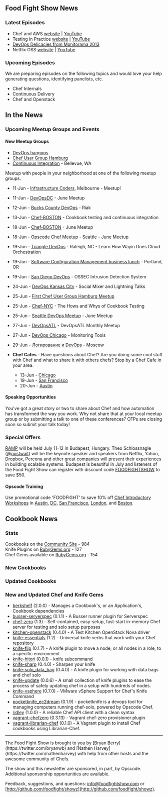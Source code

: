 Food Fight Show News
-------------------

### Latest Episodes
* Chef and AWS [website](http://foodfightshow.org/2013/06/amazon-web-services.html) | [YouTube](http://www.youtube.com/watch?v=b8LXZMjVi1A)
* Testing in Practice [website](http://foodfightshow.org/2013/05/testing-in-practice.html) | [YouTube](http://www.youtube.com/watch?v=DhcXXOIerIc)
* [DevOps Delicacies from Monitorama 2013](http://foodfightshow.org/2013/05/monitorama-2013.html)
* Netflix OSS [website](http://foodfightshow.org/2013/05/netflix-oss.html) | [YouTube](http://www.youtube.com/watch?v=A69uTnfQgB8)


### Upcoming Episodes
We are preparing episodes on the following topics and would love your help generating questions, identifying panelists, etc.

* Chef Internals
* Continuous Delivery
* Chef and Openstack

In the News
-----------
### Upcoming Meetup Groups and Events

#### New Meetup Groups
- [DevOps hangops](http://www.meetup.com/DevOps-hangops/)
- [Chef User Group Hamburg](http://www.meetup.com/Chef-User-Group-Hamburg/)
- [Continuous Integration](http://www.meetup.com/Continuous-integration/) - Bellevue, WA

Meetup with people in your neighborhood at one of the following meetup groups.
* 11-Jun - [Infrastructure Coders](http://www.meetup.com/Infrastructure-Coders/events/117237112/), Melbourne - Meetup!
* 11-Jun - [DevOpsDC](http://www.meetup.com/DevOpsDC/events/112312272/) - June Meetup
* 12-Jun - [Bucks County DevOps](http://www.meetup.com/Bucks-County-DevOps/events/119675632/) - Riak
* 13-Jun - [Chef-BOSTON](http://www.meetup.com/Chef-BOSTON/events/76429592/) - Cookbook testing and continuous integration
* 18-Jun - [Chef-BOSTON](http://www.meetup.com/Chef-BOSTON/events/114190842/) - June Meetup
* 18-Jun - [Opscode Chef Meetup](http://www.meetup.com/Opscode-Chef-Meetup/events/qbscvdyrjbxb/) - Seattle - June Meetup
* 19-Jun - [Triangle DevOps](http://www.meetup.com/Triangle-DevOps/events/121662952/) - Raleigh, NC - Learn How Wayin Does Cloud Orchestration
* 19-Jun - [Software Configuration Management business lunch](http://calagator.org/events/1250464265) - Portland, OR
* 19-Jun - [San Diego DevOps](http://www.meetup.com/sddevops/events/110022532/) - OSSEC Intrusion Detection System
* 24-Jun - [DevOps Kansas City](http://www.meetup.com/DevOps-Kansas-City/events/121035052/) - Social Mixer and Lightning Talks
* 25-Jun - [First Chef User Group Hamburg Meetup](http://www.meetup.com/Chef-User-Group-Hamburg/events/122050692/)
* 25-Jun - [Chef-NYC](http://www.meetup.com/Chef-NYC/events/122219772/) - The Hows and Whys of Cookbook Testing
* 25-Jun - [Seattle DevOps Meetup](http://www.meetup.com/Seattle-DevOps-Meetup-Group/events/102632382/) - June Meetup
* 27-Jun - [DevOpsATL](http://www.meetup.com/DevOpsATL/events/119242842/) - DevOpsATL Monthly Meetup
* 27-Jun - [DevOps Chicago](http://www.meetup.com/devops/events/119916312/) - Monitoring Tools
* 29-Jun - [Логирование и DevOps](http://www.meetup.com/DevOps-Moscow-in-Russian/events/120833962/) - Moscow


* **Chef Cafes** - Have questions about Chef? Are you doing some cool stuff with Chef and what to share it with others chefs?  Stop by a Chef Cafe in your area.
  * 13-Jun - [Chicago](http://www.meetup.com/Chicago-Chef-User-Group/events/dkcfndyrjbrb/)
  * 19-Jun - [San Francisco](http://www.meetup.com/The-Bay-Area-Chef-User-Group/events/111551612/)
  * 20-Jun - [Austin](http://austinchefcafe0613-eorg.eventbrite.com/) 


#### Speaking Opportunities

You've got a great story or two to share about Chef and how automation has transformed the way you work.  Why not share that at your local meetup group or by submitting a talk to one of these conferences?  CFPs are closing soon so submit your talk today!

###  Special Offers

[RAMP](http://rampconf.com/) will be held July 11-12 in Budapest, Hungary.  Theo Schlossnagle ([@postwait](http://twitter.com/postwait)) will be the keynote speaker and speakers from Netflix, Yahoo, Dropbox, Percona and other great companies will present their experiences in building scalable systems.  Budapest is beautiful in July and listeners of the Food Fight Show can register with discount code [FOODFIGHTSHOW](http://rampconf.eventbrite.com/?discount=FOODFIGHTSHOW) to save $50.


#### Opscode Training

Use promotional code 'FOODFIGHT' to save 10% off [Chef Introductory Workshops](http://opscode.eventbrite.com/) in [Austin](http://www.eventbrite.com/event/5854090743/), [DC](http://www.eventbrite.com/event/6652009339/), [San Francisco](http://www.eventbrite.com/event/6651822781/), [London](http://www.eventbrite.com/event/6824445099/eorg), and [Boston](http://www.eventbrite.com/event/6652057483/).


Cookbook News<a name="cookbooks"></a>
-------------
### Stats

Cookbooks on the [Community Site](http://community.opscode.com) - 984  
Knife Plugins on [RubyGems.org](http://rubygems.org) - 127  
Chef Gems available on [RubyGems.org](http://rubygems.org) - 154  

### New Cookbooks

### Updated Cookbooks

### New and Updated Chef and Knife Gems

* [berkshelf](http://rubygems.org/gems/berkshelf) (2.0.0) - Manages a Cookbook's, or an Application's, Cookbook dependencies
* [busser-serverspec](http://rubygems.org/gems/busser-serverspec) (0.1.1) - A Busser runner plugin for Serverspec
* [chef-zero](http://rubygems.org/gems/chef-zero) (1.3) - Self-contained, easy-setup, fast-start in-memory Chef server for testing and solo setup purposes
* [kitchen-openstack](http://rubygems.org/gems/kitchen-openstack) (0.4.0) - A Test Kitchen OpenStack Nova driver
* [knife-essentials](http://rubygems.org/gems/knife-essentials) (1.2) - Universal knife verbs that work with your Chef repository
* [knife-flip](http://rubygems.org/gems/knife-flip) (0.1.7) - A knife plugin to move a node, or all nodes in a role, to a specific environment
* [knife-hitori](http://rubygems.org/gems/knife-hitori) (0.0.1) - knife subcommand
* [knife-sharp](http://rubygems.org/gems/knife-sharp) (0.4.0) - Sharpen your knife
* [knife-solo_data_bag](http://rubygems.org/gems/knife-solo_data_bag) (0.4.0) - A knife plugin for working with data bags and chef solo
* [knife-update](http://rubygems.org/gems/knife-update) (0.0.6) - A small collection of knife plugins to ease the process of safely updating chef in a setup with hundreds of nodes.
* [knife-vsphere](http://rubygems.org/gems/knife-vsphere) (0.7.0) - VMware vSphere Support for Chef's Knife Command
* [pocketknife_ec2dream](http://rubygems.org/gems/pocketknife_ec2dream) (0.1.9) - pocketknife is a devops tool for managing computers running chef-solo, powered by Opscode Chef. 
* [ridley](http://rubygems.org/gems/ridley) (1.0.0) - A reliable Chef API client with a clean syntax
* [vagrant-chefzero](http://rubygems.org/gems/vagrant-chefzero) (0.3.13) - Vagrant chef-zero provisioner plugin
* [vagrant-librarian-chef](http://rubygems.org/gems/vagrant-librarian-chef) (0.1.0) - A Vagrant plugin to install Chef cookbooks using Librarian-Chef.


<hr />
The Food Fight Show is brought to you by [Bryan Berry](https://twitter.com/bryanwb) and [Nathen Harvey](https://twitter.com/nathenharvey) with help from other hosts and the awesome community of Chefs.

The show and this newsletter are sponsored, in part, by Opscode.  Additional sponsorship opportunities are available.

Feedback, suggestions, and questions:  [info@foodfightshow.com](mailto:info@foodfightshow.com) or  [http://github.com/foodfight/showz](http://github.com/foodfight/showz).
